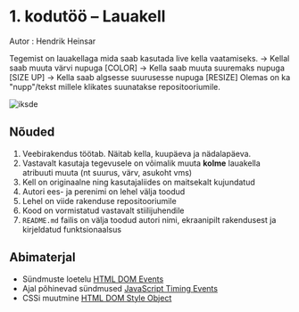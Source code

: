 # 1. kodutöö – Lauakell

  Autor : Hendrik Heinsar

  Tegemist on lauakellaga mida saab kasutada live kella vaatamiseks.
   -> Kellal saab muuta värvi nupuga [COLOR]
   -> Kella saab muuta suuremaks nupuga [SIZE UP]
   -> Kella saab algsesse suurusesse nupuga [RESIZE]
   Olemas on ka "nupp"/tekst millele klikates suunatakse repositooriumile.

![iksde](https://user-images.githubusercontent.com/31885509/36358618-e56697a4-1519-11e8-9ac6-0cee902e4abe.jpg)

## Nõuded

1. Veebirakendus töötab. Näitab kella, kuupäeva ja nädalapäeva.
1. Vastavalt kasutaja tegevusele on võimalik muuta **kolme** lauakella atribuuti muuta (nt suurus, värv, asukoht vms)
1. Kell on originaalne ning kasutajaliides on maitsekalt kujundatud
1. Autori ees- ja perenimi on lehel välja toodud
1. Lehel on viide rakenduse repositooriumile
1. Kood on vormistatud vastavalt stiilijuhendile
1. `README.md` failis on välja toodud autori nimi, ekraanipilt rakendusest ja kirjeldatud funktsionaalsus

## Abimaterjal

* Sündmuste loetelu [HTML DOM Events](http://www.w3schools.com/jsref/dom_obj_event.asp)
* Ajal põhinevad sündmused [JavaScript Timing Events](http://www.w3schools.com/js/js_timing.asp)
* CSSi muutmine [HTML DOM Style Object](http://www.w3schools.com/jsref/dom_obj_style.asp)
